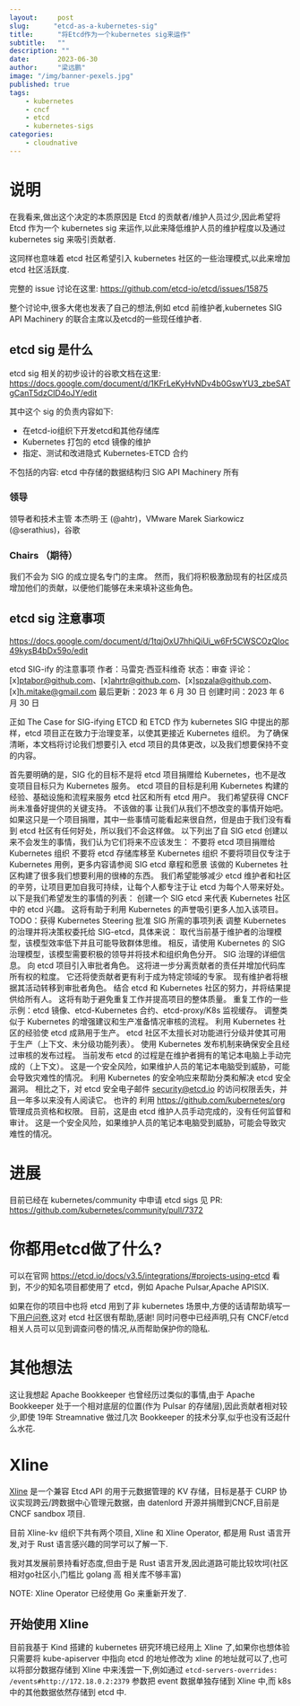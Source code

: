 ```yaml
---
layout:     post 
slug:      "etcd-as-a-kubernetes-sig"
title:      "将Etcd作为一个kubernetes sig来运作"
subtitle:   ""
description: ""
date:       2023-06-30
author:     "梁远鹏"
image: "/img/banner-pexels.jpg"
published: true
tags:
    - kubernetes 
    - cncf
    - etcd
    - kubernetes-sigs
categories: 
    - cloudnative
---
```


# 说明


在我看来,做出这个决定的本质原因是 Etcd 的贡献者/维护人员过少,因此希望将 Etcd 作为一个 kubernetes sig 来运作,以此来降低维护人员的维护程度以及通过 kubernetes sig 来吸引贡献者.

这同样也意味着 etcd 社区希望引入 kubernetes 社区的一些治理模式,以此来增加 etcd 社区活跃度.


完整的 issue 讨论在这里: https://github.com/etcd-io/etcd/issues/15875

整个讨论中,很多大佬也发表了自己的想法,例如 etcd 前维护者,kubernetes SIG API Machinery 的联合主席以及etcd的一些现任维护者.

## etcd sig 是什么

etcd sig 相关的初步设计的谷歌文档在这里: https://docs.google.com/document/d/1KFrLeKyHvNDv4b0GswYU3_zbeSATgCanT5dzCID4oJY/edit

其中这个 sig 的负责内容如下:

- 在etcd-io组织下开发etcd和其他存储库
- Kubernetes 打包的 etcd 镜像的维护
- 指定、测试和改进隐式 Kubernetes-ETCD 合约

不包括的内容: etcd 中存储的数据结构归 SIG API Machinery 所有


### 领导
领导者和技术主管
本杰明·王 (@ahtr)，VMware
Marek Siarkowicz (@serathius)，谷歌

### Chairs （期待）
我们不会为 SIG 的成立提名专门的主席。 然而，我们将积极激励现有的社区成员增加他们的贡献，以便他们能够在未来填补这些角色。

## etcd sig 注意事项

https://docs.google.com/document/d/1tqjOxU7hhiQiUi_w6Fr5CWSCOzQIoc49kysB4bDx59o/edit

etcd SIG-ify 的注意事项
作者：马雷克·西亚科维奇
状态：审查
评论：[x]ptabor@github.com、[x]ahrtr@github.com、[x]spzala@github.com、[x]h.mitake@gmail.com
最后更新：2023 年 6 月 30 日
创建时间：2023 年 6 月 30 日


正如 The Case for SIG-ifying ETCD 和 ETCD 作为 kubernetes SIG 中提出的那样，etcd 项目正在致力于治理变革，以使其更接近 Kubernetes 组织。 为了确保清晰，本文档将讨论我们想要引入 etcd 项目的具体更改，以及我们想要保持不变的内容。

首先要明确的是，SIG 化的目标不是将 etcd 项目捐赠给 Kubernetes，也不是改变项目目标只为 Kubernetes 服务。 etcd 项目的目标是利用 Kubernetes 构建的经验、基础设施和流程来服务 etcd 社区和所有 etcd 用户。 我们希望获得 CNCF 尚未准备好提供的关键支持。
不该做的事
让我们从我们不想改变的事情开始吧。 如果这只是一个项目捐赠，其中一些事情可能看起来很自然，但是由于我们没有看到 etcd 社区有任何好处，所以我们不会这样做。 以下列出了自 SIG etcd 创建以来不会发生的事情，我们认为它们将来不应该发生：
不要将 etcd 项目捐赠给 Kubernetes 组织
不要将 etcd 存储库移至 Kubernetes 组织
不要将项目仅专注于 Kubernetes 用例，更多内容请参阅 SIG etcd 章程和愿景
该做的
Kubernetes 社区构建了很多我们想要利用的很棒的东西。 我们希望能够减少 etcd 维护者和社区的辛劳，让项目更加自我可持续，让每个人都专注于让 etcd 为每个人带来好处。 以下是我们希望发生的事情的列表：
创建一个 SIG etcd 来代表 Kubernetes 社区中的 etcd 兴趣。 这将有助于利用 Kubernetes 的声誉吸引更多人加入该项目。
TODO：获得 Kubernetes Steering 批准 SIG 所需的事项列表
调整 Kubernetes 的治理并将决策权委托给 SIG-etcd，具体来说：
取代当前基于维护者的治理模型，该模型效率低下并且可能导致群体思维。 相反，请使用 Kubernetes 的 SIG 治理模型，该模型需要积极的领导并将技术和组织角色分开。 SIG 治理的详细信息。
向 etcd 项目引入审批者角色。 这将进一步分离贡献者的责任并增加代码库所有权的粒度。 它还将使贡献者更有利于成为特定领域的专家。 现有维护者将根据其活动转移到审批者角色。
结合 etcd 和 Kubernetes 社区的努力，并将结果提供给所有人。 这将有助于避免重复工作并提高项目的整体质量。 重复工作的一些示例：etcd 镜像、etcd-Kubernetes 合约、etcd-proxy/K8s 监视缓存。
调整类似于 Kubernetes 的增强建议和生产准备情况审核的流程。 利用 Kubernetes 社区的经验使 etcd 成熟用于生产。 etcd 社区不太擅长对功能进行分级并使其可用于生产（上下文、未分级功能列表）。
使用 Kubernetes 发布机制来确保安全且经过审核的发布过程。 当前发布 etcd 的过程是在维护者拥有的笔记本电脑上手动完成的（上下文）。 这是一个安全风险，如果维护人员的笔记本电脑受到威胁，可能会导致灾难性的情况。
利用 Kubernetes 的安全响应来帮助分类和解决 etcd 安全漏洞。 相比之下，对 etcd 安全电子邮件 security@etcd.io 的访问权限丢失，并且一年多以来没有人阅读它。
也许的
利用 https://github.com/kubernetes/org 管理成员资格和权限。 目前，这是由 etcd 维护人员手动完成的，没有任何监督和审计。 这是一个安全风险，如果维护人员的笔记本电脑受到威胁，可能会导致灾难性的情况。

# 进展

目前已经在 kubernetes/community 中申请 etcd sigs 见 PR: https://github.com/kubernetes/community/pull/7372


# 你都用etcd做了什么?



可以在官网 https://etcd.io/docs/v3.5/integrations/#projects-using-etcd 看到，不少的知名项目都使用了 etcd，例如 Apache Pulsar,Apache APISIX.

如果在你的项目中也将 etcd 用到了非 kubernetes 场景中,方便的话请帮助填写一下[用户问卷](https://www.surveymonkey.com/r/etcdusage23),这对 etcd 社区很有帮助,感谢! 同时问卷中已经声明,只有 CNCF/etcd 相关人员可以见到调查问卷的情况,从而帮助保护你的隐私.


# 其他想法

这让我想起 Apache Bookkeeper 也曾经历过类似的事情,由于 Apache Bookkeeper 处于一个相对底层的位置(作为 Pulsar 的存储层),因此贡献者相对较少,即使 19年 Streamnative 做过几次 Bookkeeper 的技术分享,似乎也没有泛起什么水花.

# Xline

[Xline](https://github.com/xline-kv/Xline) 是一个兼容 Etcd API 的用于元数据管理的 KV 存储，目标是基于 CURP 协议实现跨云/跨数据中心管理元数据，由 datenlord 开源并捐赠到CNCF,目前是 CNCF sandbox 项目.

目前 Xline-kv 组织下共有两个项目, Xline 和 Xline Operator, 都是用 Rust 语言开发,对于 Rust 语言感兴趣的同学可以了解一下.

我对其发展前景持看好态度,但由于是 Rust 语言开发,因此道路可能比较坎坷(社区相对go社区小,门槛比 golang 高 相关库不够丰富)

NOTE: Xline Operator 已经使用 Go 来重新开发了.

## 开始使用 Xline

目前我基于 Kind 搭建的 kubernetes 研究环境已经用上 Xline 了,如果你也想体验只需要将 kube-apiserver 中指向 etcd 的地址修改为 xline 的地址就可以了,也可以将部分数据存储到 Xline 中来浅尝一下,例如通过 `etcd-servers-overrides: /events#http://172.18.0.2:2379` 参数把 event 数据单独存储到 Xline 中,而 k8s 中的其他数据依然存储到 etcd 中.
